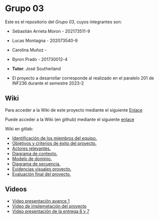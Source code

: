 # Grupo 03

Este es el repositorio del *Grupo 03*, cuyos integrantes son:

* Sebastián Arrieta Moron - 202173511-9
* Lucas Montagna - 202073540-9
* Carolina Muñoz - 
* Byron Prado - 201730012-4
* **Tutor**: José Southerland

* El proyecto a desarrollar corresponde al realizado en el paralelo 201 de INF236 durante el semestre 2023-2

## Wiki

Para acceder a la Wiki de este proyecto mediante el siguiente [Enlace](https://github.com/SebaArrieta/INF225P200G3/wiki)

Puede acceder a la Wiki (en github) mediante el siguiente [enlace](https://github.com/Nachops//wiki) 
 
Wiki en gitlab: 
- [Identificación de los miembros del equipo.](https://gitlab.inf.utfsm.cl/felipe.marchant/proyecto-inf236-grupo-12/-/wikis/Identificaci%C3%B3n-de-los-miembros-del-equipo)
- [Objetivos y criterios de éxito del proyecto.](https://gitlab.inf.utfsm.cl/felipe.marchant/proyecto-inf236-grupo-12/-/wikis/Objetivos-y-criterios-de-%C3%A9xito-del-proyecto)
- [Actores relevantes.](https://gitlab.inf.utfsm.cl/felipe.marchant/proyecto-inf236-grupo-12/-/wikis/Actores-Relevantes)
- [Diagrama de contexto.](https://gitlab.inf.utfsm.cl/felipe.marchant/proyecto-inf236-grupo-12/-/wikis/Diagrama-de-contexto)
- [Modelo de dominio.](https://gitlab.inf.utfsm.cl/felipe.marchant/proyecto-inf236-grupo-12/-/wikis/Modelo-de-dominio)
- [Diagrama de secuencia.](https://gitlab.inf.utfsm.cl/felipe.marchant/proyecto-inf236-grupo-12/-/wikis/Diagrama-de-secuencia)
- [Evidencias visuales proyecto.](https://gitlab.inf.utfsm.cl/felipe.marchant/proyecto-inf236-grupo-12/-/wikis/Evidencias-visuales-proyecto)
- [Evaluación final del proyecto.](https://gitlab.inf.utfsm.cl/felipe.marchant/proyecto-inf236-grupo-12/-/wikis/Evaluaci%C3%B3n-final-proyecto)

## Videos

* [Video presentación avance 1](https://youtu.be/CnrHKVUSTLQ)
* [Video de implemetación del proyecto](https://youtu.be/pNo8Co4I7ug)
* [Video presentación de la entrega 6 y 7](https://www.youtube.com/watch?v=mPdGx_NsWPk)




